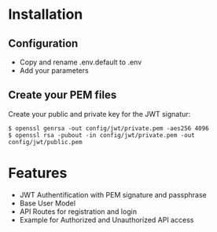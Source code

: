 # Installation

## Configuration

* Copy and rename .env.default to .env
* Add your parameters

## Create your PEM files

Create your public and private key for the JWT signatur:

```
$ openssl genrsa -out config/jwt/private.pem -aes256 4096
$ openssl rsa -pubout -in config/jwt/private.pem -out config/jwt/public.pem
```

# Features

* JWT Authentification with PEM signature and passphrase
* Base User Model
* API Routes for registration and login
* Example for Authorized and Unauthorized API access